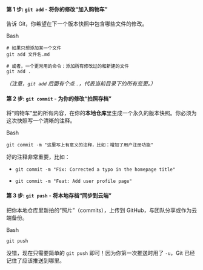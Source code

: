 #### 第 1 步: `git add` - 将你的修改“加入购物车”

告诉 Git，你希望在下一个版本快照中包含哪些文件的修改。

Bash

```
# 如果只想添加某一个文件
git add 文件名.md
```

```
# 或者，一个更常用的命令：添加所有修改过的和新建的文件
git add .
```

_（注意，`git add` 后面有个点 `.`，代表当前目录下的所有变更。）_

#### 第 2 步: `git commit` - 为你的修改“拍照存档”

将“购物车”里的所有内容，在你的**本地仓库**里生成一个永久的版本快照。你必须为这次快照写一个清晰的注释。

Bash

```
git commit -m "这里写上有意义的注释，比如：增加了用户注册功能"
```

好的注释非常重要，比如：

- `git commit -m "Fix: Corrected a typo in the homepage title"`
    
- `git commit -m "Feat: Add user profile page"`
    

#### 第 3 步: `git push` - 将本地存档“同步到云端”

把你本地仓库里新拍的“照片”（commits），上传到 GitHub，与团队分享或作为云端备份。

Bash

```
git push
```

没错，现在只需要简单的 `git push` 即可！因为你第一次推送时用了 `-u`，Git 已经记住了应该推送到哪里。